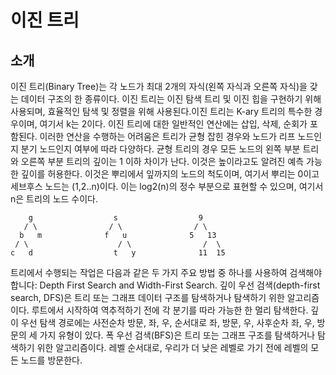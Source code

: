 # 이진 트리
## 소개
이진 트리(Binary Tree)는 각 노드가 최대 2개의 자식(왼쪽 자식과 오른쪽 자식)을 갖는 데이터 구조의 한 종류이다.
이진 트리는 이진 탐색 트리 및 이진 힙을 구현하기 위해 사용되며, 효율적인 탐색 및 정렬을 위해 사용된다.이진 트리는 K-ary 트리의 특수한 경우이며, 여기서 k는 2이다. 
이진 트리에 대한 일반적인 연산에는 삽입, 삭제, 순회가 포함된다. 이러한 연산을 수행하는 어려움은 트리가 균형 잡힌 경우와 노드가 리프 노드인지 분기 노드인지 여부에 따라 다양하다. 
균형 트리의 경우 모든 노드의 왼쪽 부분 트리와 오른쪽 부분 트리의 깊이는 1 이하 차이가 난다. 
이것은 높이라고도 알려진 예측 가능한 깊이를 허용한다. 
이것은 뿌리에서 잎까지의 노드의 척도이며, 여기서 뿌리는 0이고 세브후스 노드는 (1,2..n)이다. 
이는 log2(n)의 정수 부분으로 표현할 수 있으며, 여기서 n은 트리의 노드 수이다.

        g                  s                  9
       / \                / \                / \
      b   m              f   u              5   13
     / \                    / \                /  \
    c   d                  t   y              11  15
트리에서 수행되는 작업은 다음과 같은 두 가지 주요 방법 중 하나를 사용하여 검색해야 합니다: 
Depth First Search and Width-First Search. 
깊이 우선 검색(depth-first search, DFS)은 트리 또는 그래프 데이터 구조를 탐색하거나 탐색하기 위한 알고리즘이다. 
루트에서 시작하여 역추적하기 전에 각 분기를 따라 가능한 한 멀리 탐색한다. 
깊이 우선 탐색 경로에는 사전순차 방문, 좌, 우, 순서대로 좌, 방문, 우, 사후순차 좌, 우, 방문의 세 가지 유형이 있다. 
폭 우선 검색(BFS)은 트리 또는 그래프 구조를 탐색하거나 탐색하기 위한 알고리즘이다. 
레벨 순서대로, 우리가 더 낮은 레벨로 가기 전에 레벨의 모든 노드를 방문한다.